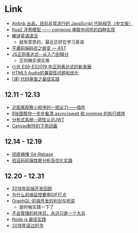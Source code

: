 # Link
* [Airbnb 出品，目前非常流行的 JavaScript 代码规范（中文版）](https://github.com/BingKui/javascript-zh#arrow-functions)
* [Koa2 洋葱模型 —— compose 串联中间件的四种实现](https://www.pandashen.com/2018/09/06/20180906170854/)
* [解谜英语语法](http://www.yinwang.org/blog-cn/2018/11/23/grammar)
  * 挺有意思的，最近正好在学习英语
* [平庸前端码农之蜕变 — AST](https://github.com/CodeLittlePrince/blog/issues/19)
* [JS正则表达式--从入门到精分](https://mp.weixin.qq.com/s?__biz=MzI0MDYzOTEyOA==&mid=2247483694&idx=1&sn=e79f23c86e48b6a85d30d612e1d5a2eb&chksm=e9168cd9de6105cf647ceabac1a2ee737d0867e7b3cdab243e3cd889b295e3ab9666820ad02d&scene=21#wechat_redirect)
  * 正则确实很实用
* [小览 ES6-ES2019 中正则表达式的新发展](https://mp.weixin.qq.com/s/JAUTLhofyKdEZhVogMx7sg)
* [HTML5 Audio的兼容性问题和优化](https://mp.weixin.qq.com/s/E7r7CNCe6LzqKLzYTapqOg)
* [[译] 代码审查之最佳实践](https://mp.weixin.qq.com/s/p_CNasQxzdni4G2eD0xUrQ)

## 12.11 - 12.13
* [近距离观察小程序的一把尖刀——插件](https://mp.weixin.qq.com/s/59KhENBPkGM-S0BQQmlapQ)
* [8张图帮你一步步看清 async/await 和 promise 的执行顺序](https://segmentfault.com/a/1190000017224799)
* [分布式系统--感性认识JWT](https://blog.tengshe789.tech/2018/12/02/感性认识jwt/)
* [Canvas制作的下雨动画](https://segmentfault.com/a/1190000004699623)

## 12.14 - 12.19
* [彻底搞懂 Git-Rebase](http://jartto.wang/2018/12/11/git-rebase/)
* [验证码前端性能分析及优化实践](https://mp.weixin.qq.com/s/hF7vRXFeJDyOwle3fizSVQ)

## 12.20 - 12.31
* [2018年前端开发回顾](https://segmentfault.com/a/1190000017462675)
* [为什么前端监控要用GIF打点](https://mp.weixin.qq.com/s/v6R2w26qZkEilXY0mPUBCw)
* [GraphQL-前端开发的利剑与桥梁](https://mp.weixin.qq.com/s?__biz=MzU0OTExNzYwNg==&mid=2247484503&idx=1&sn=a907afcbb4ed1b81e086f952bfa3306f&chksm=fbb58f9eccc206884531200f3abaa706da11fcf652b08567407ed526ef1fb3b79d6336f778fc&token=2062844278&lang=zh_CN&rd2werd=1#wechat_redirect)
  * 是时候实践一下了
* [不会管理的程序员，永远只是一个大兵](http://jartto.wang/2018/12/16/manage)
* [Node.js 最佳实践](https://github.com/i0natan/nodebestpractices/blob/master/README.chinese.md)
* [2018年读过的书](https://mp.weixin.qq.com/s/9-ddDvAHeq4AtIPh0QzYCg)